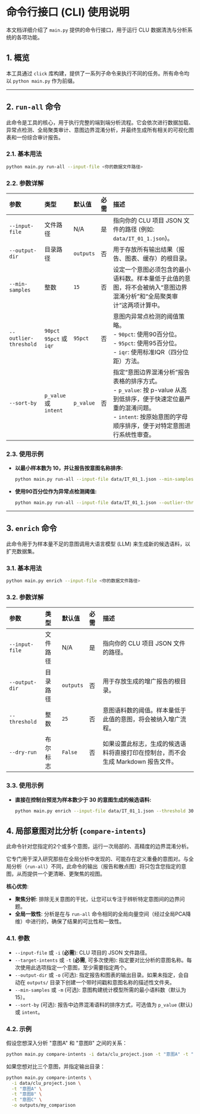 # 命令行接口 (CLI) 使用说明

本文档详细介绍了 `main.py` 提供的命令行接口，用于运行 CLU 数据清洗与分析系统的各项功能。

## 1. 概览

本工具通过 `click` 库构建，提供了一系列子命令来执行不同的任务。所有命令均以 `python main.py` 作为前缀。

---

## 2. `run-all` 命令

此命令是工具的核心，用于执行完整的端到端分析流程。它会依次进行数据加载、异常点检测、全局聚类审计、意图边界混淆分析，并最终生成所有相关的可视化图表和一份综合审计报告。

### 2.1. 基本用法

```bash
python main.py run-all --input-file <你的数据文件路径>
```

### 2.2. 参数详解

| 参数 | 类型 | 默认值 | 必需 | 描述 |
| :--- | :--- | :--- | :--- | :--- |
| `--input-file` | 文件路径 | N/A | 是 | 指向你的 CLU 项目 JSON 文件的路径 (例如: `data/IT_01_1.json`)。 |
| `--output-dir` | 目录路径 | `outputs` | 否 | 用于存放所有输出结果（报告、图表、缓存）的根目录。 |
| `--min-samples` | 整数 | `15` | 否 | 设定一个意图必须包含的最小语料数。样本量低于此值的意图，将不会被纳入“意图边界混淆分析”和“全局聚类审计”这两项计算中。 |
| `--outlier-threshold` | `90pct` `95pct` 或 `iqr` | `95pct` | 否 | 意图内异常点检测的阈值策略。<br>- `90pct`: 使用90百分位。<br>- `95pct`: 使用95百分位。<br>- `iqr`: 使用标准IQR（四分位距）方法。 |
| `--sort-by` | `p_value` 或 `intent` | `p_value` | 否 | 指定“意图边界混淆分析”报告表格的排序方式。<br>- `p_value`: 按 p-value 从高到低排序，便于快速定位最严重的混淆问题。<br>- `intent`: 按原始意图的字母顺序排序，便于对特定意图进行系统性审查。 |

### 2.3. 使用示例

-   **以最小样本数为 10，并让报告按意图名称排序:**
    ```bash
    python main.py run-all --input-file data/IT_01_1.json --min-samples 10 --sort-by intent
    ```
-   **使用90百分位作为异常点检测阈值:**
    ```bash
    python main.py run-all --input-file data/IT_01_1.json --outlier-threshold 90pct
    ```

---

## 3. `enrich` 命令

此命令用于为样本量不足的意图调用大语言模型 (LLM) 来生成新的候选语料，以扩充数据集。

### 3.1. 基本用法

```bash
python main.py enrich --input-file <你的数据文件路径>
```

### 3.2. 参数详解

| 参数 | 类型 | 默认值 | 必需 | 描述 |
| :--- | :--- | :--- | :--- | :--- |
| `--input-file` | 文件路径 | N/A | 是 | 指向你的 CLU 项目 JSON 文件的路径。 |
| `--output-dir` | 目录路径 | `outputs` | 否 | 用于存放生成的增广报告的根目录。 |
| `--threshold` | 整数 | `25` | 否 | 意图语料数的阈值。样本量低于此值的意图，将会被纳入增广流程。 |
| `--dry-run` | 布尔标志 | `False` | 否 | 如果设置此标志，生成的候选语料将直接打印在控制台，而不会生成 Markdown 报告文件。 |

### 3.3. 使用示例

-   **直接在控制台预览为样本数少于 30 的意图生成的候选语料:**
    ```bash
    python main.py enrich --input-file data/IT_01_1.json --threshold 30 --dry-run
    ```

## 4. 局部意图对比分析 (`compare-intents`)

此命令针对您指定的2个或多个意图，运行一次局部的、高精度的边界混淆分析。

它专门用于深入研究那些在全局分析中发现的、可能存在定义重叠的意图对。与全局分析（`run-all`）不同，此命令的输出（报告和散点图）将只包含您指定的意图，从而提供一个更清晰、更聚焦的视图。

**核心优势**:
-   **聚焦分析**: 排除无关意图的干扰，让您可以专注于辨析特定意图间的边界问题。
-   **全局一致性**: 分析是在与 `run-all` 命令相同的全局向量空间（经过全局PCA降维）中进行的，确保了结果的可比性和一致性。

### 4.1. 参数

-   `--input-file` 或 `-i` (**必需**): CLU 项目的 JSON 文件路径。
-   `--target-intents` 或 `-t` (**必需**, 可多次使用): 指定要对比分析的意图名称。每次使用此选项指定一个意图，至少需要指定两个。
-   `--output-dir` 或 `-o` (可选): 指定报告和图表的输出目录。如果未指定，会自动在 `outputs/` 目录下创建一个带时间戳和意图名称的描述性文件夹。
-   `--min-samples` 或 `-m` (可选): 意图构建统计模型所需的最小语料数（默认为15）。
-   `--sort-by` (可选): 报告中边界混淆语料的排序方式，可选值为 `p_value` (默认) 或 `intent`。

### 4.2. 示例

假设您想深入分析 "意图A" 和 "意图B" 之间的关系：

```bash
python main.py compare-intents -i data/clu_project.json -t "意图A" -t "意图B"
```

如果您想对比三个意图，并指定输出目录：

```bash
python main.py compare-intents \
  -i data/clu_project.json \
  -t "意图A" \
  -t "意图B" \
  -t "意图C" \
  -o outputs/my_comparison
```
